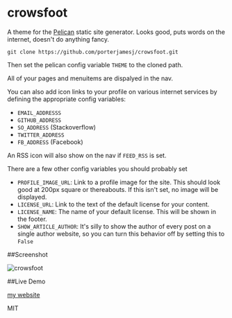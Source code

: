 # crowsfoot

A theme for the [Pelican](http://getpelican.com) static site generator.
Looks good, puts words on the internet, doesn't do anything fancy.

`git clone https://github.com/porterjamesj/crowsfoot.git`

Then set the pelican config variable `THEME` to the cloned path.

All of your pages and menuitems are dispalyed in the nav.

You can also add icon links to your profile on various internet
services by defining the appropriate config variables:

* `EMAIL_ADDRESSS`
* `GITHUB_ADDRESS`
* `SO_ADDRESS` (Stackoverflow)
* `TWITTER_ADDRESS`
* `FB_ADDRESS` (Facebook)

An RSS icon will also show on the nav if `FEED_RSS` is set.

There are a few other config variables you should probably set

* `PROFILE_IMAGE_URL`: Link to a profile image for the site. This should look
good at 200px square or thereabouts. If this isn't set, no image will be
displayed.
* `LICENSE_URL`: Link to the text of the default license for your content.
* `LICENSE_NAME`: The name of your default license. This will be shown in
the footer.
* `SHOW_ARTICLE_AUTHOR`: It's silly to show the author of every post on a
single author website, so you can turn this behavior off by setting this
to `False`

##Screenshot

![crowsfoot](https://raw.github.com/porterjamesj/crowsfoot/master/screenshot.jpg)

##Live Demo

[my website](http://jamesporter.me/)

MIT
